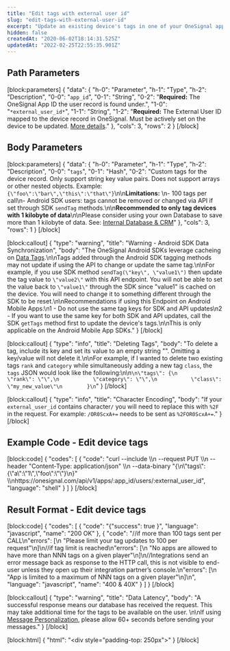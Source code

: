 ```yaml
---
title: "Edit tags with external user id"
slug: "edit-tags-with-external-user-id"
excerpt: "Update an existing device's tags in one of your OneSignal apps using the External User ID."
hidden: false
createdAt: "2020-06-02T18:14:31.525Z"
updatedAt: "2022-02-25T22:55:35.901Z"
---
```

## Path Parameters
[block:parameters]
{
  "data": {
    "h-0": "Parameter",
    "h-1": "Type",
    "h-2": "Description",
    "0-0": "`app_id`",
    "0-1": "String",
    "0-2": "**Required:** The OneSignal App ID the user record is found under.",
    "1-0": "`*external_user_id*`",
    "1-1": "String",
    "1-2": "**Required:** The External User ID mapped to the device record in OneSignal. Must be actively set on the device to be updated. [More details](doc:internal-database-crm)."
  },
  "cols": 3,
  "rows": 2
}
[/block]
## Body Parameters
[block:parameters]
{
  "data": {
    "h-0": "Parameter",
    "h-1": "Type",
    "h-2": "Description",
    "0-0": "`tags`",
    "0-1": "Hash",
    "0-2": "Custom tags for the device record. Only support string key value pairs. Does not support arrays or other nested objects. Example: `{\"foo\":\"bar\",\"this\":\"that\"}`\n\n**Limitations:** \n- 100 tags per call\n- Android SDK users: tags cannot be removed or changed via API if set through SDK `sendTag` methods.\n\n**Recommended to only tag devices with 1 kilobyte of data**\n\nPlease consider using your own Database to save more than 1 kilobyte of data. See: [Internal Database & CRM](doc:internal-database-crm)"
  },
  "cols": 3,
  "rows": 1
}
[/block]

[block:callout]
{
  "type": "warning",
  "title": "Warning - Android SDK Data Synchronization",
  "body": "The OneSignal Android SDKs leverage cacheing on [Data Tags](https://documentation.onesignal.com/docs/add-user-data-tags).\n\nTags added through the Android SDK tagging methods may not update if using the API to change or update the same tag.\n\nFor example, if you use SDK method `sendTag(\"key\", \"value1\")` then update the tag value to `\"value2\"` with this API endpoint. You will not be able to set the value back to `\"value1\"` through the SDK since \"value1\" is cached on the device. You will need to change it to something different through the SDK to be reset.\n\nRecommendations if using this Endpoint on Android Mobile Apps:\n1 - Do not use the same tag keys for SDK and API updates\n2 - If you want to use the same key for both SDK and API updates, call the SDK `getTags` method first to update the device's tags.\n\nThis is only applicable on the Android Mobile App SDKs."
}
[/block]

[block:callout]
{
  "type": "info",
  "title": "Deleting Tags",
  "body": "To delete a tag, include its key and set its value to an empty string \"\". Omitting a key/value will not delete it.\n\nFor example, if I wanted to delete two existing tags `rank` and `category` while simultaneously adding a new tag `class`, the `tags` JSON would look like the following:\n\n```\n\"tags\": {\n           \"rank\": \"\",\n           \"category\": \"\",\n           \"class\": \"my_new_value\"\n        }\n```"
}
[/block]

[block:callout]
{
  "type": "info",
  "title": "Character Encoding",
  "body": "If your `external_user_id` contains character`/` you will need to replace this with `%2F` in the request. For example: `/OR0ScxA+=` needs to be sent as `%2FOR0ScxA+=`."
}
[/block]

## Example Code - Edit device tags
[block:code]
{
  "codes": [
    {
      "code": "curl --include \\\n     --request PUT \\\n     --header \"Content-Type: application/json\" \\\n     --data-binary \"{\n\\\"tags\\\":{\\\"a\\\":\\\"1\\\",\\\"foo\\\":\\\"\\\"}\n}\" \\\nhttps://onesignal.com/api/v1/apps/:app_id/users/:external_user_id",
      "language": "shell"
    }
  ]
}
[/block]
## Result Format - Edit device tags
[block:code]
{
  "codes": [
    {
      "code": "{\"success\": true }",
      "language": "javascript",
      "name": "200 OK"
    },
    {
      "code": "//if more than 100 tags sent per CALL\n\"errors\": [\n    \"Please limit your tag updates to 100 per request\"\n]\n//if tag limit is reached\n\"errors\": [\n    \"No apps are allowed to have more than NNN tags on a given player\"\n]\n//Integrations send an error message back as response to the HTTP call, this is not visible to end-user unless they open up their integration partner’s console.\n\"errors\": [\n    \"App is limited to a maximum of NNN tags on a given player\"\n]\n",
      "language": "javascript",
      "name": "400 & 40X"
    }
  ]
}
[/block]

[block:callout]
{
  "type": "warning",
  "title": "Data Latency",
  "body": "A successful response means our database has received the request. This may take additional time for the tags to be available on the user. \n\nIf using [Message Personalization](doc:personalization), please allow 60+ seconds before sending your messages."
}
[/block]

[block:html]
{
  "html": "<div style=\"padding-top: 250px\"></div>"
}
[/block]